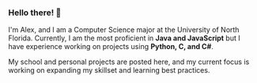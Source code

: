 ### Hello there! 👋
I'm Alex, and I am a Computer Science major at the University of North Florida. Currently, I am the most proficient in **Java and JavaScript** but I have experience working on projects using  **Python, C, and C#**.  
  
My school and personal projects are posted here, and my current focus is working on expanding my skillset and learning best practices.

<!--
**alexk9081/alexk9081** is a ✨ _special_ ✨ repository because its `README.md` (this file) appears on your GitHub profile.

Here are some ideas to get you started:

- 🔭 I’m currently working on ...
- 🌱 I’m currently learning ...
- 👯 I’m looking to collaborate on ...
- 🤔 I’m looking for help with ...
- 💬 Ask me about ...
- 📫 How to reach me: ...
- 😄 Pronouns: ...
- ⚡ Fun fact: ...
-->
